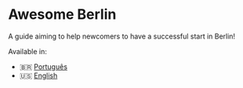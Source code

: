 # Awesome Berlin
A guide aiming to help newcomers to have a successful start in Berlin!

Available in:

- :brazil: [Português](https://marlonbernardes.github.io/awesome-berlin/pt-br/)
- :us: [English](https://marlonbernardes.github.io/awesome-berlin/en/)

